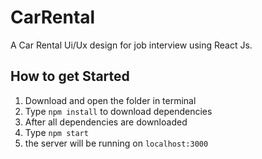# CarRental
A Car Rental Ui/Ux design for job interview using React Js.


## How to get Started
1. Download and open the folder in terminal
2. Type ```npm install``` to download dependencies
3. After all dependencies are downloaded
4. Type ```npm start```
5. the server will be running on ```localhost:3000```
